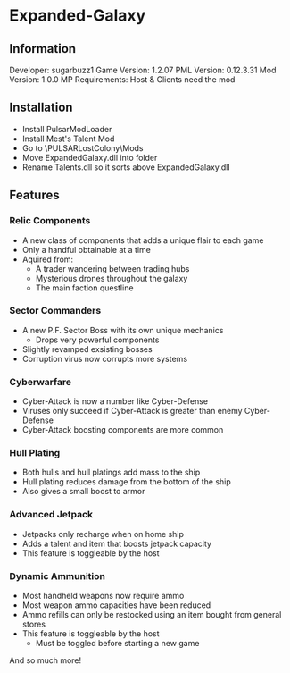 # Expanded-Galaxy

## Information
Developer: sugarbuzz1
Game Version: 1.2.07
PML Version: 0.12.3.31
Mod Version: 1.0.0
MP Requirements: Host & Clients need the mod

## Installation
- Install PulsarModLoader
- Install Mest's Talent Mod
- Go to \PULSARLostColony\Mods
- Move ExpandedGalaxy.dll into folder
- Rename Talents.dll so it sorts above ExpandedGalaxy.dll

## Features
### Relic Components
- A new class of components that adds a unique flair to each game
- Only a handful obtainable at a time
- Aquired from:
  - A trader wandering between trading hubs
  - Mysterious drones throughout the galaxy
  - The main faction questline

### Sector Commanders
- A new P.F. Sector Boss with its own unique mechanics
  - Drops very powerful components
- Slightly revamped exsisting bosses
- Corruption virus now corrupts more systems

### Cyberwarfare
- Cyber-Attack is now a number like Cyber-Defense
- Viruses only succeed if Cyber-Attack is greater than enemy Cyber-Defense
- Cyber-Attack boosting components are more common

### Hull Plating
- Both hulls and hull platings add mass to the ship
- Hull plating reduces damage from the bottom of the ship
- Also gives a small boost to armor

### Advanced Jetpack
- Jetpacks only recharge when on home ship
- Adds a talent and item that boosts jetpack capacity
- This feature is toggleable by the host

### Dynamic Ammunition
- Most handheld weapons now require ammo
- Most weapon ammo capacities have been reduced
- Ammo refills can only be restocked using an item bought from general stores
- This feature is toggleable by the host
  - Must be toggled before starting a new game

 And so much more!
